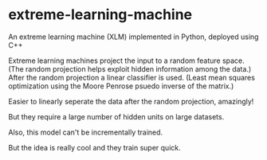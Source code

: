 # extreme-learning-machine
An extreme learning machine (XLM) implemented in Python,
deployed using C++

Extreme learning machines project the input to a random feature space.
(The random projection helps exploit hidden information among the data.)
After the random projection a linear classifier is used.
(Least mean squares optimization using the Moore Penrose psuedo inverse of the matrix.)

Easier to linearly seperate the data after the random projection, amazingly!

But they require a large number of hidden units on large datasets.

Also, this model can't be incrementally trained.

But the idea is really cool and they train super quick.